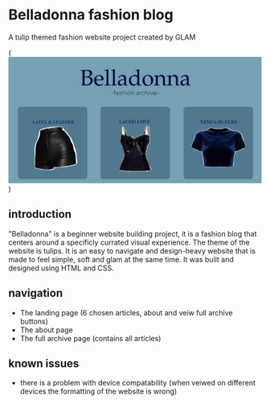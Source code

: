 # Belladonna fashion blog
A tulip themed fashion website project created by GLAM

(![screenshot of the website landing page](READMEimage-1.png))


## introduction
"Belladonna" is a beginner website building project, it is a fashion blog that centers around a specificly currated visual experience. 
The theme of the website is tulips. It is an easy to navigate and design-heavy website that is made to feel simple, soft and glam at the same 
time. It was built and designed using HTML and CSS. 

## navigation
+ The landing page (6 chosen articles, about and veiw full archive buttons)
+ The about page
+ The full archive page (contains all articles)

## known issues

- there is a problem with device compatability (when veiwed on different devices the formatting of the website is wrong)
